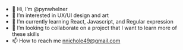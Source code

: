 - 👋 Hi, I’m @pynwhelner
- 👀 I’m interested in UX/UI design and art
- 🌱 I’m currently learning React, Javascript, and Regular expression
- 💞️ I’m looking to collaborate on a project that I want to learn more of these skills
- 📫 How to reach me nnichole49@gmail.com

<!---
pynwhelner/pynwhelner is a ✨ special ✨ repository because its `README.md` (this file) appears on your GitHub profile.
You can click the Preview link to take a look at your changes.
--->
